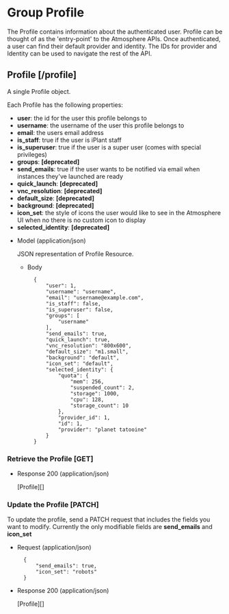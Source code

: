 # Group Profile
The Profile contains information about the authenticated user. Profile can be thought of as the 'entry-point' to the
 Atmosphere APIs. Once authenticated, a user can find their default provider and identity. The IDs for provider and
 Identity can be used to navigate the rest of the API.

## Profile [/profile]
A single Profile object.

Each Profile has the following properties:

- **user**: the id for the user this profile belongs to
- **username**: the username of the user this profile belongs to
- **email**: the users email address
- **is_staff**: true if the user is iPlant staff
- **is_superuser**: true if the user is a super user (comes with special privileges)
- **groups**: **[deprecated]**
- **send_emails**: true if the user wants to be notified via email when instances they've launched are ready
- **quick_launch**: **[deprecated]**
- **vnc_resolution**: **[deprecated]**
- **default_size**: **[deprecated]**
- **background**: **[deprecated]**
- **icon_set**: the style of icons the user would like to see in the Atmosphere UI when no there is no custom icon to
 display
- **selected_identity**: **[deprecated]**


+ Model (application/json)

    JSON representation of Profile Resource.

    + Body

            {
                "user": 1,
                "username": "username",
                "email": "username@example.com",
                "is_staff": false,
                "is_superuser": false,
                "groups": [
                    "username"
                ],
                "send_emails": true,
                "quick_launch": true,
                "vnc_resolution": "800x600",
                "default_size": "m1.small",
                "background": "default",
                "icon_set": "default",
                "selected_identity": {
                    "quota": {
                        "mem": 256,
                        "suspended_count": 2,
                        "storage": 1000,
                        "cpu": 128,
                        "storage_count": 10
                    },
                    "provider_id": 1,
                    "id": 1,
                    "provider": "planet tatooine"
                }
            }
            
### Retrieve the Profile [GET]
+ Response 200 (application/json)

    [Profile][]
    
### Update the Profile [PATCH]
To update the profile, send a PATCH request that includes the fields you want to modify.  Currently the only modifiable
 fields are **send_emails** and **icon_set**

+ Request (application/json)

        {
            "send_emails": true,
            "icon_set": "robots"
        }

+ Response 200 (application/json)

    [Profile][]